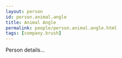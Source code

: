 ```yaml
---
layout: person
id: person.animal.angle
title: Animal Angle
permalink: people/person.animal.angle.html
tags: [company.brush]
---
```


Person details...